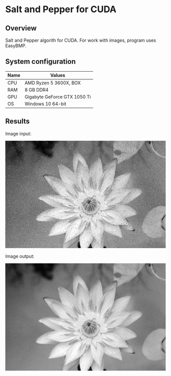 # Salt and Pepper for CUDA

## Overview

Salt and Pepper algorith for CUDA. For work with images, program uses EasyBMP.

## System configuration

| Name  | Values  |
|-------|---------|
| CPU  | AMD Ryzen 5 3600X, BOX |
| RAM  | 8 GB DDR4 |
| GPU  | Gigabyte GeForce GTX 1050 Ti|
| OS   | Windows 10 64-bit  |

## Results

Image input:

![Input image](flower.bmp)

Image output:

![Output image](result.bmp)
